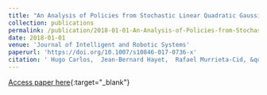 ```yaml
---
title: "An Analysis of Policies from Stochastic Linear Quadratic Gaussian in Robotics Problems with State- and Control-Dependent Noise"
collection: publications
permalink: /publication/2018-01-01-An-Analysis-of-Policies-from-Stochastic-Linear-Quadratic-Gaussian-in-Robotics-Problems-with-State-and-Control-Dependent-Noise
date: 2018-01-01
venue: 'Journal of Intelligent and Robotic Systems'
paperurl: 'https://doi.org/10.1007/s10846-017-0736-x'
citation: ' Hugo Carlos,  Jean-Bernard Hayet,  Rafael Murrieta-Cid, &quot;An Analysis of Policies from Stochastic Linear Quadratic Gaussian in Robotics Problems with State- and Control-Dependent Noise.&quot; Journal of Intelligent and Robotic Systems, 2018.'
---
```

[Access paper here](https://doi.org/10.1007/s10846-017-0736-x){:target="_blank"}
